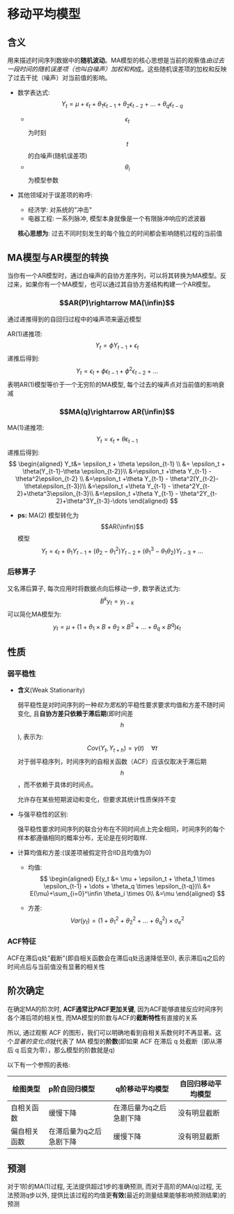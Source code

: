 # 移动平均模型

## 含义

用来描述时间序列数据中的**随机波动**。MA模型的核心思想是当前的观察值*由过去一段时间的随机误差项（也叫白噪声）加权和构*成。这些随机误差项的加权和反映了过去干扰（噪声）对当前值的影响。

- 数学表达式:
  $$
  Y_t = \mu+\epsilon_t+\theta_1\epsilon_{t-1}+\theta_2\epsilon_{t-2}+\dots+\theta_q\epsilon_{t-q}
  $$

  - $$\epsilon_t$$为时刻$$t$$的白噪声(随机误差项)
  - $$\theta_i$$为模型参数

- 其他领域对于误差项的称呼:

  - 经济学: 对系统的"冲击"
  - 电器工程: 一系列脉冲, 模型本身就像是一个有限脉冲响应的滤波器

  **核心思想为**: 过去不同时刻发生的每个独立的时间都会影响随机过程的当前值

## MA模型与AR模型的转换

当你有一个AR模型时，通过白噪声的自协方差序列，可以将其转换为MA模型。反过来，如果你有一个MA模型，也可以通过其自协方差结构构建一个AR模型。

### $$AR(P)\rightarrow MA(\infin)$$

通过递推得到的自回归过程中的噪声项来逼近模型

AR(1)递推项:
$$
Y_t=\phi Y_{t-1}+\epsilon_t
$$
递推后得到:
$$
Y_t = \epsilon_t + \phi \epsilon_{t-1}+ \phi^2\epsilon_{t-2}+\dots
$$
表明AR(1)模型等价于一个无穷阶的MA模型, 每个过去的噪声点对当前值的影响衰减

### $$MA(q)\rightarrow AR(\infin)$$

MA(1)递推项:
$$
Y_t = \epsilon_t + \theta \epsilon_{t-1}
$$
递推后得到:
$$
\begin{aligned}
Y_t&= \epsilon_t + \theta \epsilon_{t-1} \\
	&= \epsilon_t + \theta(Y_{t-1}-\theta \epsilon_{t-2})\\
	&=\epsilon_t +\theta Y_{t-1} - \theta^2\epsilon_{t-2} \\
	&=\epsilon_t +\theta Y_{t-1} - \theta^2(Y_{t-2}-\theta\epsilon_{t-3})\\
	&=\epsilon_t +\theta Y_{t-1} - \theta^2Y_{t-2}+\theta^3\epsilon_{t-3}\\
	&=\epsilon_t +\theta Y_{t-1} - \theta^2Y_{t-2}+\theta^3Y_{t-3}-\dots
\end{aligned}
$$

- **ps:** MA(2) 模型转化为 $$AR(\infin)$$ 模型
  $$
  Y_t = \epsilon_t + \theta_1Y_{t-1} + (\theta_2 - \theta_1^2)Y_{t-2}+(\theta_1^3-\theta_1\theta_2)Y_{t-3}+\dots
  $$

### 后移算子

又名滞后算子, 每次应用时将数据点向后移动一步, 数学表达式为:
$$
B^ky_t = y_{t-k}
$$
可以简化MA模型为:
$$
y_t = \mu+(1+\theta_1\times B+\theta_2\times B^2 + \dots+\theta_q \times B^q)\epsilon_t
$$

## 性质

### 弱平稳性

- **含义**(Weak Stationarity)

  弱平稳性是对时间序列的一种*较为宽松*的平稳性要求要求均值和方差不随时间变化, 且**自协方差只依赖于滞后期**(即时间差$$h$$), 表示为:
  $$
  Cov(Y_t,Y_{t+h})=\gamma(t) \quad \forall t
  $$
  对于弱平稳序列，时间序列的自相关函数（ACF）应该仅取决于滞后期 $$h$$，而不依赖于具体的时间点。

  允许存在某些短期波动和变化，但要求其统计性质保持不变

- 与强平稳性的区别:

  强平稳性要求时间序列的联合分布在不同时间点上完全相同，时间序列的每个样本都遵循相同的概率分布，无论是在何时取样.

- 计算均值和方差:(误差项被假定符合IID且均值为0)

  - 均值:
    $$
    \begin{aligned}
    E(y_t &= \mu + \epsilon_t + \theta_1 \times \epsilon_{t-1} + \dots + \theta_q \times \epsilon_{t-q})\\
    	&= E(\mu)+\sum_{i=0}^\infin \theta_i \times 0\\
    	&=\mu
    \end{aligned}
    $$
    
  - 方差:
    $$
    Var(y_t)=(1+\theta_1^2 + \theta_2^2+\dots+\theta_q^2)\times \sigma_e^2
    $$
    

### ACF特征

ACF在滞后q处"截断"(即自相关函数会在滞后q处迅速降低至0), 表示滞后q之后的时间点后与当前值没有显著的相关性

## 阶次确定

在确定MA的阶次时, **ACF通常比PACF更加关键**, 因为ACF能够直接反应时间序列各个滞后项的相关性, 而MA模型的阶数与ACF的**截断特性**有直接的关系

所以, 通过观察 ACF 的图形，我们可以明确地看到自相关系数何时不再显著。这个*显著的变化点*就代表了 MA 模型的**阶数**(即如果 ACF 在滞后 q 处截断（即从滞后 q 后变为零），那么模型的阶数就是q)

以下有一个参照的表格:

| 绘图类型     | p阶自回归模型           | q阶移动平均模型         | 自回归移动平均模型 |
| ------------ | :---------------------- | ----------------------- | ------------------ |
| 自相关函数   | 缓慢下降                | 在滞后量为q之后急剧下降 | 没有明显截断       |
| 偏自相关函数 | 在滞后量为q之后急剧下降 | 缓慢下降                | 没有明显截断       |



## 预测

对于1阶的MA(1)过程, 无法提供超过1步的准确预测, 而对于高阶的MA(q)过程, 无法预测q步以外, 提供比该过程的均值更**有效**(最近的测量结果能够影响预测结果)的预测
